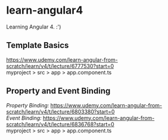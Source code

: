 # learn-angular4
Learning Angular 4. :')
  
## Template Basics  
https://www.udemy.com/learn-angular-from-scratch/learn/v4/t/lecture/6777530?start=0  
myproject > src > app > app.component.ts  
## Property and Event Binding  
*Property Binding:* https://www.udemy.com/learn-angular-from-scratch/learn/v4/t/lecture/6803380?start=0  
*Event Binding:*  https://www.udemy.com/learn-angular-from-scratch/learn/v4/t/lecture/6836768?start=0  
myproject > src > app > app.component.ts    
